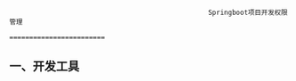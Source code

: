                                                       Springboot项目开发权限管理
                                                      ========================
一、开发工具
-----------

